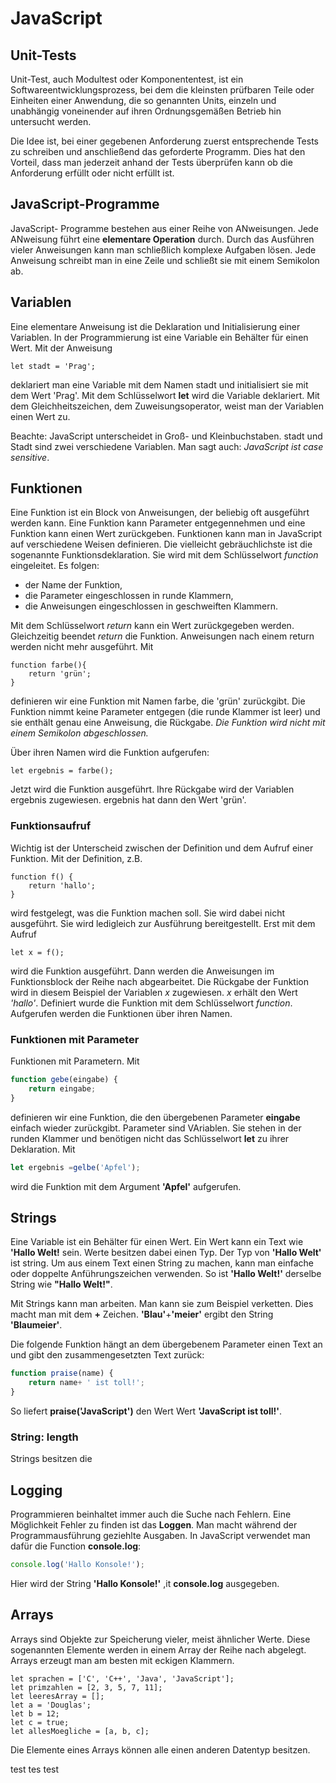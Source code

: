 # JavaScript
## Unit-Tests
Unit-Test, auch Modultest oder Komponententest, ist ein Softwareentwicklungsprozess, bei dem die kleinsten prüfbaren Teile oder Einheiten einer Anwendung, die so genannten Units, einzeln und unabhängig voneinender auf ihren Ordnungsgemäßen Betrieb hin untersucht werden.  

Die Idee ist, bei einer gegebenen Anforderung zuerst entsprechende Tests zu schreiben und anschließend das geforderte Programm. Dies hat den Vorteil, dass man jederzeit anhand der Tests überprüfen kann ob die Anforderung erfüllt oder nicht erfüllt ist.

## JavaScript-Programme
JavaScript- Programme bestehen aus einer Reihe von ANweisungen. Jede ANweisung führt eine **elementare Operation** durch. Durch das Ausführen vieler Anweisungen kann man schließlich komplexe Aufgaben lösen. Jede Anweisung schreibt man in eine Zeile und schließt sie mit einem Semikolon ab.


## Variablen

Eine elementare Anweisung ist die Deklaration und Initialisierung einer Variablen. In der Programmierung ist eine Variable ein Behälter für einen Wert. Mit der Anweisung  

    let stadt = 'Prag';
deklariert man eine Variable mit dem Namen stadt und initialisiert sie mit dem Wert 'Prag'. Mit dem Schlüsselwort **let** wird die Variable deklariert. Mit dem Gleichheitszeichen, dem Zuweisungsoperator, weist man der Variablen einen Wert zu. 

Beachte: JavaScript unterscheidet in Groß- und Kleinbuchstaben. stadt und Stadt sind zwei verschiedene Variablen. Man sagt auch: *JavaScript ist case sensitive*.

## Funktionen

Eine Funktion ist ein Block von Anweisungen, der beliebig oft ausgeführt werden kann. Eine Funktion kann Parameter entgegennehmen und eine Funktion kann einen Wert zurückgeben. Funktionen kann man in JavaScript auf verschiedene Weisen definieren. Die vielleicht gebräuchlichste ist die sogenannte Funktionsdeklaration. Sie wird mit dem Schlüsselwort *function* eingeleitet. Es folgen:
+ der Name der Funktion,
+ die Parameter eingeschlossen in runde Klammern,
+ die Anweisungen eingeschlossen in geschweiften Klammern.

Mit dem Schlüsselwort *return* kann ein Wert zurückgegeben werden. Gleichzeitig beendet *return* die Funktion. Anweisungen nach einem return werden nicht mehr ausgeführt. Mit

    function farbe(){
        return 'grün';
    }
definieren wir eine Funktion mit Namen farbe, die 'grün' zurückgibt. Die Funktion nimmt keine Parameter entgegen (die runde Klammer ist leer) und sie enthält genau eine Anweisung, die Rückgabe. *Die Funktion wird nicht mit einem Semikolon abgeschlossen.*

Über ihren Namen wird die Funktion aufgerufen:

    let ergebnis = farbe();
Jetzt wird die Funktion ausgeführt. Ihre Rückgabe wird der Variablen ergebnis zugewiesen. ergebnis hat dann den Wert 'grün'.
### Funktionsaufruf
Wichtig ist der Unterscheid zwischen der Definition und dem Aufruf einer Funktion. Mit der Definition, z.B.

    function f() {
        return 'hallo';
    }
wird festgelegt, was die Funktion machen soll. Sie wird dabei nicht ausgeführt. Sie wird ledigleich zur Ausführung bereitgestellt. Erst mit dem Aufruf 

    let x = f();
wird die Funktion ausgeführt. Dann werden die Anweisungen im Funktionsblock der Reihe nach abgearbeitet. Die Rückgabe der Funktion wird in diesem Beispiel der Variablen *x* zugewiesen. *x* erhält den Wert *'hallo'*. Definiert wurde die Funktion mit dem Schlüsselwort *function*. Aufgerufen werden die Funktionen über ihren Namen.

### Funktionen mit Parameter
Funktionen mit Parametern. Mit 
``` js
function gebe(eingabe) {
    return eingabe;
}
```
definieren wir eine Funktion, die den übergebenen Parameter **eingabe** einfach wieder zurückgibt. Parameter sind VAriablen. Sie stehen in der runden Klammer und benötigen nicht das Schlüsselwort **let** zu ihrer Deklaration. Mit
``` js
let ergebnis =gelbe('Apfel');
```
wird die Funktion mit dem Argument **'Apfel'** aufgerufen. 

## Strings
Eine Variable ist ein Behälter für einen Wert. Ein Wert kann ein Text wie **'Hallo Welt!** sein. Werte besitzen dabei einen Typ. Der Typ von **'Hallo Welt'** ist string. Um aus einem Text einen String zu machen, kann man einfache oder doppelte Anführungszeichen verwenden. So ist **'Hallo Welt!'** derselbe String wie **"Hallo Welt!"**.

Mit Strings kann man arbeiten. Man kann sie zum Beispiel verketten. Dies macht man mit dem **+** Zeichen. **'Blau'**+**'meier'** ergibt den String **'Blaumeier'**.

Die folgende Funktion hängt an dem übergebenem Parameter einen Text an und gibt den zusammengesetzten Text zurück:

```js
function praise(name) {
    return name+ ' ist toll!'; 
}
```
So liefert **praise('JavaScript')** den Wert Wert **'JavaScript ist toll!'**.

### String: length
Strings besitzen die 

## Logging
Programmieren beinhaltet immer auch die Suche nach Fehlern. Eine Möglichkeit Fehler zu finden ist das **Loggen**. Man macht während der Programmausführung geziehlte Ausgaben. In JavaScript verwendet man dafür die Function **console.log**:

```js
console.log('Hallo Konsole!');
```
Hier wird der String **'Hallo Konsole!'** ,it **console.log** ausgegeben.

## Arrays
Arrays sind Objekte zur Speicherung vieler, meist ähnlicher Werte. Diese sogenannten Elemente werden in einem Array der Reihe nach abgelegt. Arrays erzeugt man am besten mit eckigen Klammern.

```JS
let sprachen = ['C', 'C++', 'Java', 'JavaScript'];
let primzahlen = [2, 3, 5, 7, 11];
let leeresArray = [];
let a = 'Douglas';
let b = 12;
let c = true;
let allesMoegliche = [a, b, c];
```
Die Elemente eines Arrays können alle einen anderen Datentyp besitzen.

test tes test